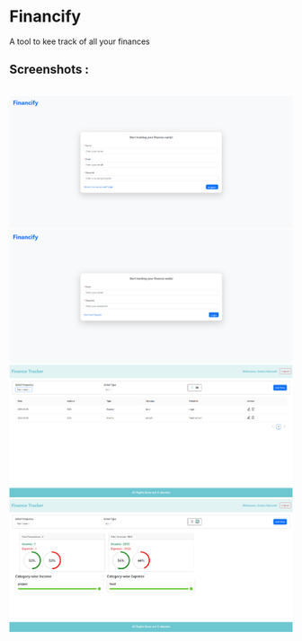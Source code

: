 # Financify 

A tool to kee track of all your finances

## Screenshots :
<br>
<img src= "./src/assets/Registration-Page.png"/>
<br>
<img src= "./src/assets/Login-Page.png"/>
<br>
<img src= "./src/assets/Home-page.png"/>
<br>
<img src= "./src/assets/Analytics.png"/>

